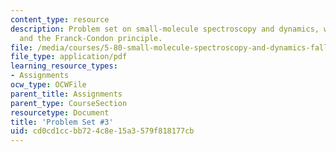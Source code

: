 ```yaml
---
content_type: resource
description: Problem set on small-molecule spectroscopy and dynamics, wave mechanics,
  and the Franck-Condon principle.
file: /media/courses/5-80-small-molecule-spectroscopy-and-dynamics-fall-2008/cd0cd1ccbb724c8e15a3579f818177cb_ps3_1978.pdf
file_type: application/pdf
learning_resource_types:
- Assignments
ocw_type: OCWFile
parent_title: Assignments
parent_type: CourseSection
resourcetype: Document
title: 'Problem Set #3'
uid: cd0cd1cc-bb72-4c8e-15a3-579f818177cb
---
```


